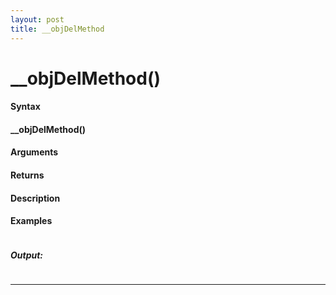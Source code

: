 ```yaml
---
layout: post
title: __objDelMethod
---
```


# __objDelMethod()


#### Syntax

#### __objDelMethod()

#### Arguments

#### Returns

#### Description

#### Examples

```

```

##### Output:

```

```

---
